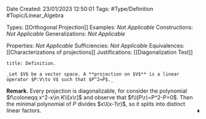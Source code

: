 <div class="topSpace"></div>

Date Created: 23/01/2023 12:50:01
Tags: #Type/Definition #Topic/Linear_Algebra

Types: [[Orthogonal Projection]]
Examples: _Not Applicable_
Constructions: _Not Applicable_
Generalizations: _Not Applicable_

Properties: _Not Applicable_
Sufficiencies: _Not Applicable_
Equivalences: [[Characterizations of projections]]
Justifications: [[Diagonalization Test]]

``` ad-Definition
title: Definition.

_Let $V$ be a vector space. A **projection on $V$** is a linear operator $P:V\to V$ such that $P^2=P$._

```

**Remark.** Every projection is diagonalizable, for consider the polynomial $f\coloneqq x^2-x\in K\l[x\r]$ and observe that $f\l(P\r)=P^2-P=0$. Then the minimal polynomial of $P$ divides $x\l(x-1\r)$, so it splits into distinct linear factors.<span style="float:right;">$\blacklozenge$</span>
